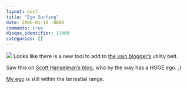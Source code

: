 ```yaml
---
layout: post
title: "Ego Surfing"
date: 2006-01-10 -0800
comments: true
disqus_identifier: 11468
categories: []
---
```

[![](http://www.egosurf.org/images/link1.gif)](http://www.egosurf.org/search.php?search=haacked&resource=haacked.com&e-g=1&c-g=.com&c-y=.com&c-m=.com&ds=1 "Look at ME!")
Looks like there is a new tool to add to [the vain
blogger’s](http://haacked.com/archive/2004/10/08/1322.aspx "Blogging Is Pure Vanity")
utility belt.

Saw this on [Scott Hanselman’s
blog](http://www.hanselman.com/blog/PermaLink.aspx?guid=0718cbe6-54c9-49e5-a40e-3276974ad018),
who by the way has a HUGE ego. ;)

[My
ego](http://www.egosurf.org/search.php?search=Haacked&resource=haacked.com&e-g=1&c-g=.com&c-y=.com&c-m=.com&ds=1 "My Ego")
is still within the terrestial range.

